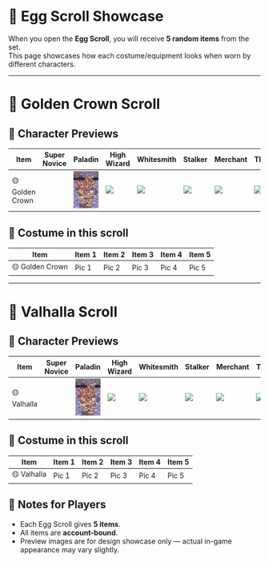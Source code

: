 # 🥚 Egg Scroll Showcase

When you open the **Egg Scroll**, you will receive **5 random items** from the set.  
This page showcases how each costume/equipment looks when worn by different characters.

---

# 🥚 Golden Crown Scroll

## 🎁 Character Previews

| Item                | Super Novice | Paladin | High Wizard | Whitesmith | Stalker | Merchant | Thief |
|---------------------|--------|-----------|------|--------|---------|----------|-------|
| 🟡 Golden Crown     |  | ![Test](../assets/video/Paladin-1.gif) | ![](images/eggscroll/golden_crown_mage.png) | ![](images/eggscroll/golden_crown_archer.png) | ![](images/eggscroll/golden_crown_acolyte.png) | ![](images/eggscroll/golden_crown_merchant.png) | ![](images/eggscroll/golden_crown_thief.png)

## 🎁 Costume in this scroll

| Item | Item 1 | Item 2 | Item 3 | Item 4 | Item 5 |
|------|------|------|------|------|------|
|🟡 Golden Crown| Pic 1 | Pic 2 | Pic 3 | Pic 4 | Pic 5 |

---
# 🥚 Valhalla Scroll

## 🎁 Character Previews

| Item                | Super Novice | Paladin | High Wizard | Whitesmith | Stalker | Merchant | Thief |
|---------------------|--------|-----------|------|--------|---------|----------|-------|
| 🟡 Valhalla    |  | ![Test](../assets/video/Paladin-1.gif) | ![](images/eggscroll/golden_crown_mage.png) | ![](images/eggscroll/golden_crown_archer.png) | ![](images/eggscroll/golden_crown_acolyte.png) | ![](images/eggscroll/golden_crown_merchant.png) | ![](images/eggscroll/golden_crown_thief.png)

## 🎁 Costume in this scroll

| Item | Item 1 | Item 2 | Item 3 | Item 4 | Item 5 |
|------|------|------|------|------|------|
|🟡 Valhalla| Pic 1 | Pic 2 | Pic 3 | Pic 4 | Pic 5 |



## 📌 Notes for Players

- Each Egg Scroll gives **5 items**.  
- All items are **account-bound**.  
- Preview images are for design showcase only — actual in-game appearance may vary slightly.  
